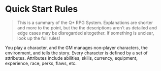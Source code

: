 # Quick Start Rules

> This is a summary of the Q* RPG System. Explanations are shorter and more to
> the point, but the the descriptions aren't as detailed and edge cases may be
> disregarded altogether. If something is unclear, look up the full rules!

You play a character, and the GM manages non-player characters, the environment,
and tells the story. Every character is defined by a set of attributes.
Attributes include abilities, skills, currency, equipment, experience, race,
perks, flaws, etc.
